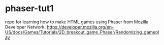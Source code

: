 # phaser-tut1
repo for learning how to make HTML games using Phaser from Mozilla Developer Network: https://developer.mozilla.org/en-US/docs/Games/Tutorials/2D_breakout_game_Phaser/Randomizing_gameplay
